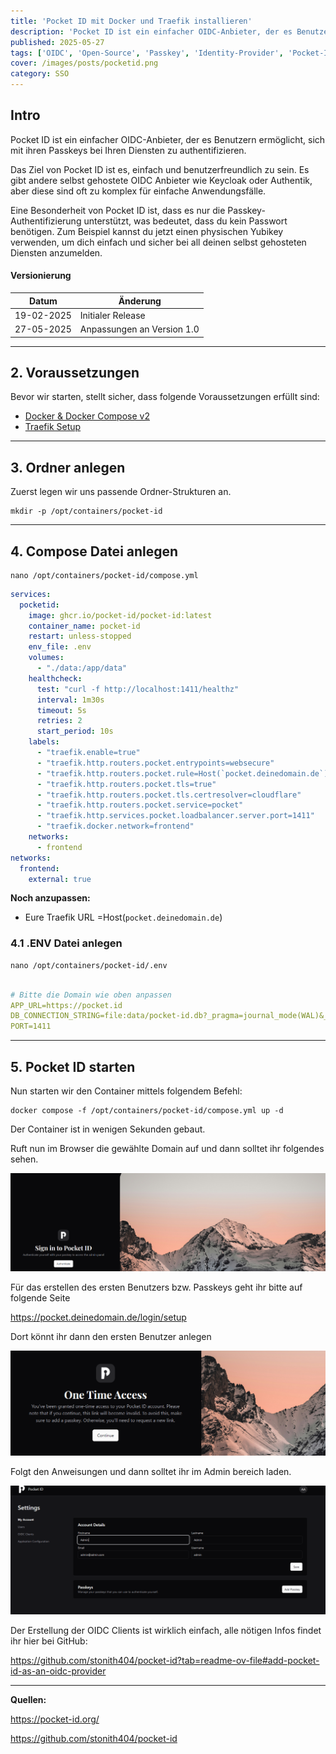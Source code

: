 ```yaml
---
title: 'Pocket ID mit Docker und Traefik installieren'
description: 'Pocket ID ist ein einfacher OIDC-Anbieter, der es Benutzern ermöglicht, sich mit ihren Passkeys bei Ihren Diensten zu authentifizieren.'
published: 2025-05-27
tags: ['OIDC', 'Open-Source', 'Passkey', 'Identity-Provider', 'Pocket-ID']
cover: /images/posts/pocketid.png
category: SSO
---
```


## Intro 

Pocket ID ist ein einfacher OIDC-Anbieter, der es Benutzern ermöglicht, sich mit ihren Passkeys bei Ihren Diensten zu authentifizieren.

Das Ziel von Pocket ID ist es, einfach und benutzerfreundlich zu sein. Es gibt andere selbst gehostete OIDC Anbieter wie Keycloak oder Authentik, aber diese sind oft zu komplex für einfache Anwendungsfälle.

Eine Besonderheit von Pocket ID ist, dass es nur die Passkey-Authentifizierung unterstützt, was bedeutet, dass du kein Passwort benötigen. Zum Beispiel kannst du jetzt einen physischen Yubikey verwenden, um dich einfach und sicher bei all deinen selbst gehosteten Diensten anzumelden.

#### Versionierung
Datum | Änderung
--|--
19-02-2025| Initialer Release
27-05-2025| Anpassungen an Version 1.0

---

## 2. Voraussetzungen

Bevor wir starten, stellt sicher, dass folgende Voraussetzungen erfüllt sind:

- [Docker & Docker Compose v2](/posts/server-setup#5-docker-und-docker-compose)
- [Traefik Setup](/posts/traefik)

---

## 3. Ordner anlegen

Zuerst legen wir uns passende Ordner-Strukturen an.

```
mkdir -p /opt/containers/pocket-id
```

---

## 4. Compose Datei anlegen

```
nano /opt/containers/pocket-id/compose.yml
```

```yaml title="compose.yml"
services:
  pocketid:
    image: ghcr.io/pocket-id/pocket-id:latest
    container_name: pocket-id
    restart: unless-stopped
    env_file: .env
    volumes:
      - "./data:/app/data"
    healthcheck:
      test: "curl -f http://localhost:1411/healthz"
      interval: 1m30s
      timeout: 5s
      retries: 2
      start_period: 10s
    labels:
      - "traefik.enable=true"
      - "traefik.http.routers.pocket.entrypoints=websecure"
      - "traefik.http.routers.pocket.rule=Host(`pocket.deinedomain.de`)"
      - "traefik.http.routers.pocket.tls=true"
      - "traefik.http.routers.pocket.tls.certresolver=cloudflare"
      - "traefik.http.routers.pocket.service=pocket"
      - "traefik.http.services.pocket.loadbalancer.server.port=1411"
      - "traefik.docker.network=frontend"
    networks:
      - frontend
networks:
  frontend:
    external: true
```

**Noch anzupassen:**

* Eure Traefik URL =Host(`pocket.deinedomain.de`)


### 4.1 .ENV Datei anlegen

```
nano /opt/containers/pocket-id/.env
```

```yaml title=".env"

# Bitte die Domain wie oben anpassen
APP_URL=https://pocket.id
DB_CONNECTION_STRING=file:data/pocket-id.db?_pragma=journal_mode(WAL)&_pragma=busy_timeout(2500)&_txlock=immediate
PORT=1411
``` 

---

## 5. Pocket ID starten

Nun starten wir den Container mittels folgendem Befehl:

```
docker compose -f /opt/containers/pocket-id/compose.yml up -d
```

Der Container ist in wenigen Sekunden gebaut.

Ruft nun im Browser die gewählte Domain auf und dann solltet ihr folgendes sehen.

![pocket-id](./pocket-id1.png)

Für das erstellen des ersten Benutzers bzw. Passkeys geht ihr bitte auf folgende Seite

https://pocket.deinedomain.de/login/setup

Dort könnt ihr dann den ersten Benutzer anlegen

![pocket-id](./pocket-id2.png)

Folgt den Anweisungen und dann solltet ihr im Admin bereich laden.

![pocket-id](./pocket-id3.png)

Der Erstellung der OIDC Clients ist wirklich einfach, alle nötigen Infos findet ihr hier bei GitHub:

https://github.com/stonith404/pocket-id?tab=readme-ov-file#add-pocket-id-as-an-oidc-provider

---

**Quellen:**

https://pocket-id.org/

https://github.com/stonith404/pocket-id